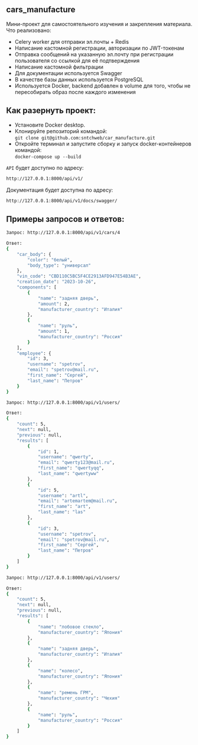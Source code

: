 ## cars_manufacture

Мини-проект для самостоятельного изучения и закрепления материала.  
Что реализовано:
- Celery worker для отправки эл.почты + Redis
- Написание кастомной регистрации, авторизации по JWT-токенам
- Отправка сообщений на указанную эл.почту при регистрации пользователя со ссылкой для её подтверждения
- Написание кастомной фильтрации
- Для документации используется Swagger
- В качестве базы данных используется PostgreSQL
- Используется Docker, backend добавлен в volume для того, чтобы не пересобирать образ после каждого изменения


## Как разернуть проект:
* Установите Docker desktop.
* Клонируйте репозиторий командой:  
`git clone git@github.com:sntchweb/car_manufacture.git`
* Откройте терминал и запустите сборку и запуск docker-контейнеров командой:  
`docker-compose up --build`

`API` будет доступно по адресу:
```bash
http://127.0.0.1:8000/api/v1/
```
Документация будет доступна по адресу:
```bash
http://127.0.0.1:8000/api/v1/docs/swagger/
```

## Примеры запросов и ответов:

```bash
Запрос: http://127.0.0.1:8000/api/v1/cars/4

Ответ: 
{
	"car_body": {
		"color": "белый",
		"body_type": "универсал"
	},
	"vin_code": "CBD110C5BC5F4CE2913AFD947E54B3AE",
	"creation_date": "2023-10-26",
	"components": [
		{
			"name": "задняя дверь",
			"amount": 2,
			"manufacturer_country": "Италия"
		},
		{
			"name": "руль",
			"amount": 1,
			"manufacturer_country": "Россия"
		}
	],
	"employee": {
		"id": 3,
		"username": "spetrov",
		"email": "spetrov@mail.ru",
		"first_name": "Сергей",
		"last_name": "Петров"
	}
}
```

```bash
Запрос: http://127.0.0.1:8000/api/v1/users/

Ответ:  
{
	"count": 5,
	"next": null,
	"previous": null,
	"results": [
		{
			"id": 1,
			"username": "qwerty",
			"email": "qwerty123@mail.ru",
			"first_name": "qwertyqq",
			"last_name": "qwertyww"
		},
		{
			"id": 5,
			"username": "artl",
			"email": "artemartem@mail.ru",
			"first_name": "art",
			"last_name": "las"
		},
		{
			"id": 3,
			"username": "spetrov",
			"email": "spetrov@mail.ru",
			"first_name": "Сергей",
			"last_name": "Петров"
		}
	]
}
```

```bash
Запрос: http://127.0.0.1:8000/api/v1/users/

Ответ:  
{
    "count": 5,
    "next": null,
    "previous": null,
    "results": [
        {
            "name": "лобовое стекло",
            "manufacturer_country": "Япония"
        },
        {
            "name": "задняя дверь",
            "manufacturer_country": "Италия"
        },
        {
            "name": "колесо",
            "manufacturer_country": "Япония"
        },
        {
            "name": "ремень ГРМ",
            "manufacturer_country": "Чехия"
        },
        {
            "name": "руль",
            "manufacturer_country": "Россия"
        }
    ]
}
```